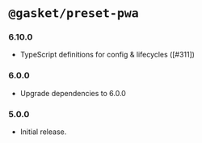 # `@gasket/preset-pwa`

### 6.10.0

- TypeScript definitions for config & lifecycles ([#311])

### 6.0.0

- Upgrade dependencies to 6.0.0

### 5.0.0

- Initial release.

[#287]: https://github.com/godaddy/gasket/pull/311
